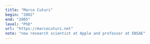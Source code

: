 ```yaml
---
title: "Marco Cuturi"
begin: "2002"
end: "2005"
level: "PhD"
url: "https://marcocuturi.net"
note: "now research scientist at Apple and professor at ENSAE"
---
```


